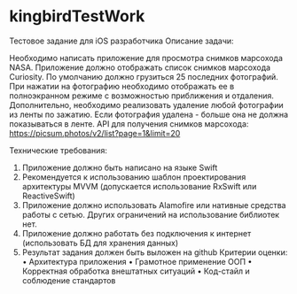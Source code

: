 # kingbirdTestWork
Тестовое задание для iOS разработчика
Описание задачи:

Необходимо написать приложение для просмотра снимков марсохода NASA. Приложение должно отображать список снимков марсохода Curiosity. По умолчанию должно грузиться 25 последних фотографий. При нажатии на фотографию необходимо отображать ее в полноэкранном режиме с возможностью приближения и отдаления.
Дополнительно, необходимо реализовать удаление любой фотографии из ленты по зажатию. Если фотография удалена - больше она не должна показываться в ленте. API для получения снимков марсохода:
https://picsum.photos/v2/list?page=1&limit=20

Технические требования:
1. Приложение должно быть написано на языке Swift
2. Рекомендуется к использованию шаблон проектирования архитектуры MVVM (допускается использование RxSwift или ReactiveSwift)
3. Приложение должно использовать Alamofire или нативные средства работы с сетью. Других ограничений на использование библиотек нет.
4. Приложение должно работать без подключения к интернет (использовать БД для хранения данных)
5. Результат задания должен быть выложен на github
Критерии оценки:
• Архитектура приложения
• Грамотное применение ООП
• Корректная обработка внештатных ситуаций • Код-стайл и соблюдение стандартов
